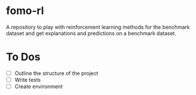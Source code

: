 # fomo-rl

A repository to play with reinforcement learning methods for the benchmark dataset and get explanations and predictions on a benchmark dataset.

# To Dos

- [ ] Outline the structure of the project
- [ ] Write tests
- [ ] Create environment
